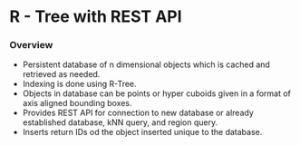 # R - Tree with REST API
### Overview
 - Persistent database of n dimensional objects which is cached and retrieved as needed.
 - Indexing is done using R-Tree.
 - Objects in database can be points or hyper cuboids given in a format of axis aligned bounding boxes.
 - Provides REST API for connection to new database or already established database, kNN query, and region query.
 - Inserts return IDs od the object inserted unique to the database.

